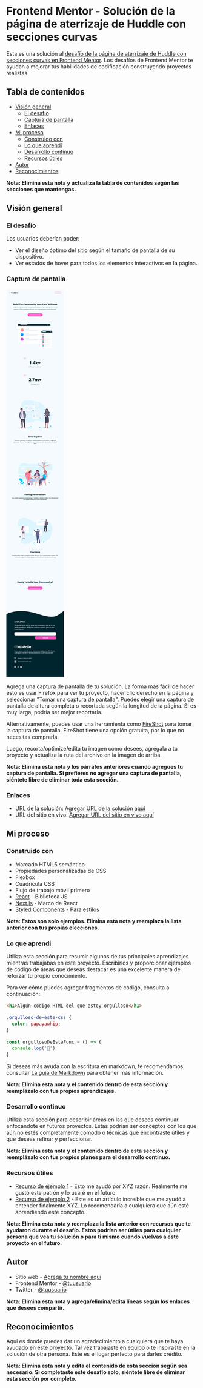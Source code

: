 # Frontend Mentor - Solución de la página de aterrizaje de Huddle con secciones curvas

Esta es una solución al [desafío de la página de aterrizaje de Huddle con secciones curvas en Frontend Mentor](https://www.frontendmentor.io/challenges/huddle-landing-page-with-curved-sections-5ca5ecd01e82137ec91a50f2). Los desafíos de Frontend Mentor te ayudan a mejorar tus habilidades de codificación construyendo proyectos realistas.

## Tabla de contenidos

- [Visión general](#visión-general)
  - [El desafío](#el-desafío)
  - [Captura de pantalla](#captura-de-pantalla)
  - [Enlaces](#enlaces)
- [Mi proceso](#mi-proceso)
  - [Construido con](#construido-con)
  - [Lo que aprendí](#lo-que-aprendí)
  - [Desarrollo continuo](#desarrollo-continuo)
  - [Recursos útiles](#recursos-útiles)
- [Autor](#autor)
- [Reconocimientos](#reconocimientos)

**Nota: Elimina esta nota y actualiza la tabla de contenidos según las secciones que mantengas.**

## Visión general

### El desafío

Los usuarios deberían poder:

- Ver el diseño óptimo del sitio según el tamaño de pantalla de su dispositivo.
- Ver estados de hover para todos los elementos interactivos en la página.

### Captura de pantalla

![](./screenshot.jpg)

Agrega una captura de pantalla de tu solución. La forma más fácil de hacer esto es usar Firefox para ver tu proyecto, hacer clic derecho en la página y seleccionar "Tomar una captura de pantalla". Puedes elegir una captura de pantalla de altura completa o recortada según la longitud de la página. Si es muy larga, podría ser mejor recortarla.

Alternativamente, puedes usar una herramienta como [FireShot](https://getfireshot.com/) para tomar la captura de pantalla. FireShot tiene una opción gratuita, por lo que no necesitas comprarla.

Luego, recorta/optimize/edita tu imagen como desees, agrégala a tu proyecto y actualiza la ruta del archivo en la imagen de arriba.

**Nota: Elimina esta nota y los párrafos anteriores cuando agregues tu captura de pantalla. Si prefieres no agregar una captura de pantalla, siéntete libre de eliminar toda esta sección.**

### Enlaces

- URL de la solución: [Agregar URL de la solución aquí](https://your-solution-url.com)
- URL del sitio en vivo: [Agregar URL del sitio en vivo aquí](https://your-live-site-url.com)

## Mi proceso

### Construido con

- Marcado HTML5 semántico
- Propiedades personalizadas de CSS
- Flexbox
- Cuadrícula CSS
- Flujo de trabajo móvil primero
- [React](https://reactjs.org/) - Biblioteca JS
- [Next.js](https://nextjs.org/) - Marco de React
- [Styled Components](https://styled-components.com/) - Para estilos

**Nota: Estos son solo ejemplos. Elimina esta nota y reemplaza la lista anterior con tus propias elecciones.**
  
### Lo que aprendí

Utiliza esta sección para resumir algunos de tus principales aprendizajes mientras trabajabas en este proyecto. Escribirlos y proporcionar ejemplos de código de áreas que deseas destacar es una excelente manera de reforzar tu propio conocimiento.

Para ver cómo puedes agregar fragmentos de código, consulta a continuación:

```html
<h1>Algún código HTML del que estoy orgulloso</h1>
```
```css
.orgulloso-de-este-css {
  color: papayawhip;
}
```
```js
const orgullosoDeEstaFunc = () => {
  console.log('🎉')
}
```

Si deseas más ayuda con la escritura en markdown, te recomendamos consultar [La guía de Markdown](https://www.markdownguide.org/) para obtener más información.

**Nota: Elimina esta nota y el contenido dentro de esta sección y reemplázalo con tus propios aprendizajes.**

### Desarrollo continuo

Utiliza esta sección para describir áreas en las que desees continuar enfocándote en futuros proyectos. Estas podrían ser conceptos con los que aún no estés completamente cómodo o técnicas que encontraste útiles y que deseas refinar y perfeccionar.

**Nota: Elimina esta nota y el contenido dentro de esta sección y reemplázalo con tus propios planes para el desarrollo continuo.**

### Recursos útiles

- [Recurso de ejemplo 1](https://www.example.com) - Esto me ayudó por XYZ razón. Realmente me gustó este patrón y lo usaré en el futuro.
- [Recurso de ejemplo 2](https://www.example.com) - Este es un artículo increíble que me ayudó a entender finalmente XYZ. Lo recomendaría a cualquiera que aún esté aprendiendo este concepto.

**Nota: Elimina esta nota y reemplaza la lista anterior con recursos que te ayudaron durante el desafío. Estos podrían ser útiles para cualquier persona que vea tu solución o para ti mismo cuando vuelvas a este proyecto en el futuro.**

## Autor

- Sitio web - [Agrega tu nombre aquí](https://www.your-site.com)
- Frontend Mentor - [@tuusuario](https://www.frontendmentor.io/profile/tuusuario)
- Twitter - [@tuusuario](https://www.twitter.com/tuusuario)

**Nota: Elimina esta nota y agrega/elimina/edita líneas según los enlaces que desees compartir.**

## Reconocimientos

Aquí es donde puedes dar un agradecimiento a cualquiera que te haya ayudado en este proyecto. Tal vez trabajaste en equipo o te inspiraste en la solución de otra persona. Este es el lugar perfecto para darles crédito.

**Nota: Elimina esta nota y edita el contenido de esta sección según sea necesario. Si completaste este desafío solo, siéntete libre de eliminar esta sección por completo.**